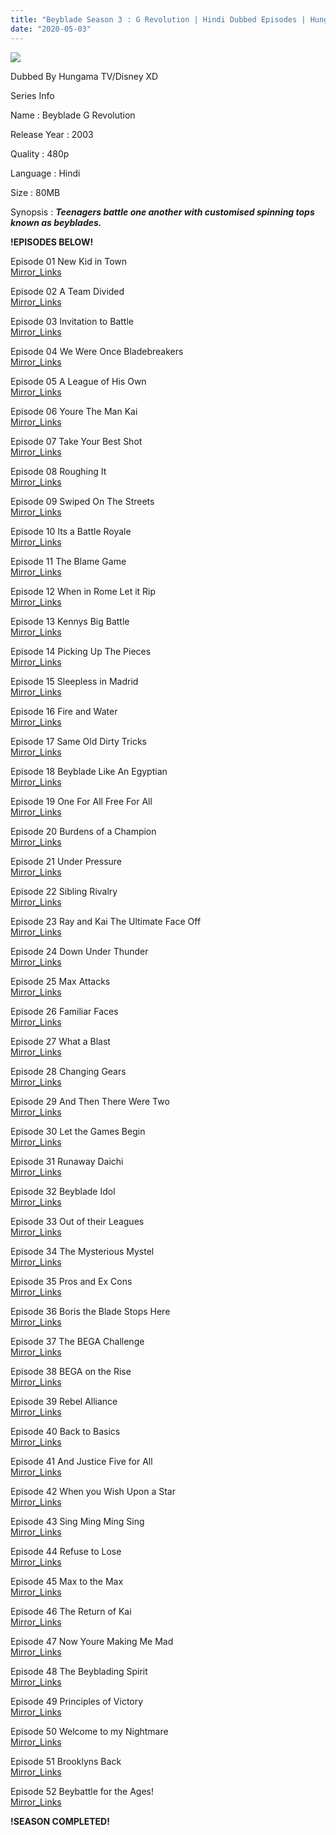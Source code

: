```yaml
---
title: "Beyblade Season 3 : G Revolution | Hindi Dubbed Episodes | Hungama TV / Marvel HQ"
date: "2020-05-03"
---
```


<script type="text/javascript">var app_url = 'https://gplinks.in/'; var app_api_token = 'b1d472bba476b57ae8863afba3b5b3a2a24e60eb'; var app_advert = 2; var app_domains = ["gdrivez.xyz"];</script>

  
<script src="//gplinks.in/js/full-page-script.js"></script>

![](https://2.bp.blogspot.com/-DXiAg_4CJbU/UvWyvZSva2I/AAAAAAAAAc0/8MxlVdFcVSQ/s400/beyblade-g-revolution.jpg)

Dubbed By Hungama TV/Disney XD

Series Info

  

Name : Beyblade G Revolution

  

Release Year : 2003

  

Quality : 480p

  

Language : Hindi

  

Size : 80MB

  

Synopsis : **_Teenagers battle one another with customised spinning tops known as beyblades._**

**!EPISODES BELOW!**

Episode 01 New Kid in Town  
[Mirror\_Links](https://gdrivez.xyz/view/p12G5dyyfS)

Episode 02 A Team Divided  
[Mirror\_Links](https://gdrivez.xyz/view/Qxn41X6mf9)

Episode 03 Invitation to Battle  
[Mirror\_Links](https://gdrivez.xyz/view/aqaQADc06D)

Episode 04 We Were Once Bladebreakers  
[Mirror\_Links](https://gdrivez.xyz/view/ZPYg57fhq0)

Episode 05 A League of His Own  
[Mirror\_Links](https://gdrivez.xyz/view/Gd0DCRLxan)

Episode 06 Youre The Man Kai  
[Mirror\_Links](https://gdrivez.xyz/view/DWdf47Hypm)

Episode 07 Take Your Best Shot  
[Mirror\_Links](https://gdrivez.xyz/view/8hTGAnafPa)

Episode 08 Roughing It  
[Mirror\_Links](https://gdrivez.xyz/view/6fX6kPshbG)

Episode 09 Swiped On The Streets  
[Mirror\_Links](https://gdrivez.xyz/view/7fb574AGKd)

Episode 10 Its a Battle Royale  
[Mirror\_Links](https://gdrivez.xyz/view/A1xCSQ3Y2c)

Episode 11 The Blame Game  
[Mirror\_Links](https://gdrivez.xyz/view/Qz9nwPXSGC)

Episode 12 When in Rome Let it Rip  
[Mirror\_Links](https://gdrivez.xyz/view/KMeb3dQtp2)

Episode 13 Kennys Big Battle  
[Mirror\_Links](https://gdrivez.xyz/view/7xz12sfQZp)

Episode 14 Picking Up The Pieces  
[Mirror\_Links](https://gdrivez.xyz/view/29ppab0yGf)

Episode 15 Sleepless in Madrid  
[Mirror\_Links](https://gdrivez.xyz/view/D8jeecgPB3)

Episode 16 Fire and Water  
[Mirror\_Links](https://gdrivez.xyz/view/HpK33zBqgH)

Episode 17 Same Old Dirty Tricks  
[Mirror\_Links](https://gdrivez.xyz/view/7hFnjrB20d)

Episode 18 Beyblade Like An Egyptian  
[Mirror\_Links](https://gdrivez.xyz/view/88ZcqwkBbY)

Episode 19 One For All Free For All  
[Mirror\_Links](https://gdrivez.xyz/view/G47SrE9E4W)

Episode 20 Burdens of a Champion  
[Mirror\_Links](https://gdrivez.xyz/view/2Q5Aynq8EZ)

Episode 21 Under Pressure  
[Mirror\_Links](https://gdrivez.xyz/view/h0rTggY1mB)

Episode 22 Sibling Rivalry  
[Mirror\_Links](https://gdrivez.xyz/view/ncthsrMCaW)

Episode 23 Ray and Kai The Ultimate Face Off  
[Mirror\_Links](https://gdrivez.xyz/view/Rcdc2PcWh8)

Episode 24 Down Under Thunder  
[Mirror\_Links](https://gdrivez.xyz/view/EnrWpk2nBK)

Episode 25 Max Attacks  
[Mirror\_Links](https://gdrivez.xyz/view/S1qmRwPOeN)

Episode 26 Familiar Faces  
[Mirror\_Links](https://gdrivez.xyz/view/eFKdzj1SeH)

Episode 27 What a Blast  
[Mirror\_Links](https://gdrivez.xyz/view/aqerZjrbdn)

Episode 28 Changing Gears  
[Mirror\_Links](https://gdrivez.xyz/view/tNec3MD263)

Episode 29 And Then There Were Two  
[Mirror\_Links](https://gdrivez.xyz/view/escrx0HxRX)

Episode 30 Let the Games Begin  
[Mirror\_Links](https://gdrivez.xyz/view/GqGk9eXbdj)

Episode 31 Runaway Daichi  
[Mirror\_Links](https://gdrivez.xyz/view/CfqaPS7fw6)

Episode 32 Beyblade Idol  
[Mirror\_Links](https://gdrivez.xyz/view/WCLdMzONHq)

Episode 33 Out of their Leagues  
[Mirror\_Links](https://gdrivez.xyz/view/M9CqjXAMw4)

Episode 34 The Mysterious Mystel  
[Mirror\_Links](https://gdrivez.xyz/view/PqTRsXkqTy)

Episode 35 Pros and Ex Cons  
[Mirror\_Links](https://gdrivez.xyz/view/ROkAf8LaO6)

Episode 36 Boris the Blade Stops Here  
[Mirror\_Links](https://gdrivez.xyz/view/t9gZDQPypH)

Episode 37 The BEGA Challenge  
[Mirror\_Links](https://gdrivez.xyz/view/qGm1fjGfxg)

Episode 38 BEGA on the Rise  
[Mirror\_Links](https://gdrivez.xyz/view/wMh1kQ1CK1)

Episode 39 Rebel Alliance  
[Mirror\_Links](https://gdrivez.xyz/view/MGhwaDZ4eZ)

Episode 40 Back to Basics  
[Mirror\_Links](https://gdrivez.xyz/view/WNY6z1TMty)

Episode 41 And Justice Five for All  
[Mirror\_Links](https://gdrivez.xyz/view/LSgqEzSCF9)

Episode 42 When you Wish Upon a Star  
[Mirror\_Links](https://gdrivez.xyz/view/NGZDE4Ey7W)

Episode 43 Sing Ming Ming Sing  
[Mirror\_Links](https://gdrivez.xyz/view/aAjMB555tr)

Episode 44 Refuse to Lose  
[Mirror\_Links](https://gdrivez.xyz/view/E8YkWPFyZA)

Episode 45 Max to the Max  
[Mirror\_Links](https://gdrivez.xyz/view/xx8WA2aRdd)

Episode 46 The Return of Kai  
[Mirror\_Links](https://gdrivez.xyz/view/4tscQXLWRW)

Episode 47 Now Youre Making Me Mad  
[Mirror\_Links](https://gdrivez.xyz/view/2DOeDkMhhT)

Episode 48 The Beyblading Spirit  
[Mirror\_Links](https://gdrivez.xyz/view/ECe5nKDdZq)

Episode 49 Principles of Victory  
[Mirror\_Links](https://gdrivez.xyz/view/tSqStmpNaa)

Episode 50 Welcome to my Nightmare  
[Mirror\_Links](https://gdrivez.xyz/view/AysBEbKPEj)

Episode 51 Brooklyns Back  
[Mirror\_Links](https://gdrivez.xyz/view/AwSyQkxpXf)

Episode 52 Beybattle for the Ages!  
[Mirror\_Links](https://gdrivez.xyz/view/s0j69jFYzE)

**!SEASON COMPLETED!**
